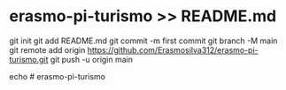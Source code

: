 # erasmo-pi-turismo >> README.md
git init
git add README.md
git commit -m first commit
git branch -M main
git remote add origin https://github.com/Erasmosilva312/erasmo-pi-turismo.git
git push -u origin main


echo # erasmo-pi-turismo
